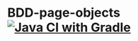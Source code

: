 # BDD-page-objects [![Java CI with Gradle](https://github.com/Tor419/BDD-page-objects/actions/workflows/gradle.yml/badge.svg)](https://github.com/Tor419/BDD-page-objects/actions/workflows/gradle.yml)
